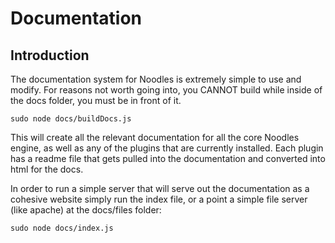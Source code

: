 Documentation
========================
Introduction
------------
The documentation system for Noodles is extremely simple to use and modify. For reasons not worth going into, you CANNOT build while inside of the docs folder, you must be in front of it.
	
	sudo node docs/buildDocs.js

This will create all the relevant documentation for all the core Noodles engine, as well as any of the plugins that are currently installed. Each plugin has a readme file that gets pulled into the documentation and converted into html for the docs.

In order to run a simple server that will serve out the documentation as a cohesive website simply run the index file, or a point a simple file server (like apache) at the docs/files folder:
	
	sudo node docs/index.js